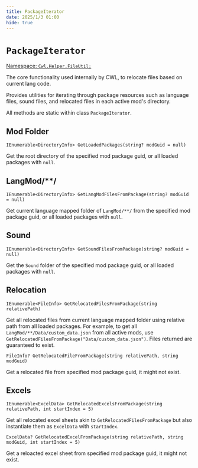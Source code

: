 ```yaml
---
title: PackageIterator
date: 2025/1/3 01:00
hide: true
---
```


# `PackageIterator`

[Namespace: `Cwl.Helper.FileUtil;`](https://github.com/gottyduke/Elin.Plugins/tree/master/CustomWhateverLoader/Helper/FileUtil)

The core functionality used internally by CWL, to relocate files based on current lang code.

Provides utilities for iterating through package resources such as language files, sound files, and relocated files in each active mod's directory.

All methods are static within class `PackageIterator`.

## Mod Folder
```cs:no-line-numbers
IEnumerable<DirectoryInfo> GetLoadedPackages(string? modGuid = null)
```

Get the root directory of the specified mod package guid, or all loaded packages with `null`.

## LangMod/**/
```cs:no-line-numbers
IEnumerable<DirectoryInfo> GetLangModFilesFromPackage(string? modGuid = null)
```

Get current language mapped folder of `LangMod/**/` from the specified mod package guid, or all loaded packages with `null`.

## Sound
```cs:no-line-numbers
IEnumerable<DirectoryInfo> GetSoundFilesFromPackage(string? modGuid = null)
```

Get the `Sound` folder of the specified mod package guid, or all loaded packages with `null`.

## Relocation
```cs:no-line-numbers
IEnumerable<FileInfo> GetRelocatedFilesFromPackage(string relativePath)
```

Get all relocated files from current language mapped folder using relative path from all loaded packages. For example, to get all `LangMod/**/Data/custom_data.json` from all active mods, use `GetRelocatedFilesFromPackage("Data/custom_data.json")`. Files returned are guaranteed to exist.

```cs:no-line-numbers
FileInfo? GetRelocatedFileFromPackage(string relativePath, string modGuid)
```

Get a relocated file from specified mod package guid, it might not exist.

## Excels
```cs:no-line-numbers
IEnumerable<ExcelData> GetRelocatedExcelsFromPackage(string relativePath, int startIndex = 5)
```

Get all relocated excel sheets akin to `GetRelocatedFilesFromPackage` but also instantiate them as `ExcelData` with `startIndex`.

```cs:no-line-numbers
ExcelData? GetRelocatedExcelFromPackage(string relativePath, string modGuid, int startIndex = 5)
```

Get a reloacted excel sheet from specified mod package guid, it might not exist.